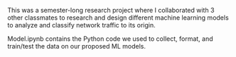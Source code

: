 This was a semester-long research project where I collaborated with 3 other classmates to research and design different machine learning models to analyze and classify network traffic to its origin.

Model.ipynb contains the Python code we used to collect, format, and train/test the data on our proposed ML models.
